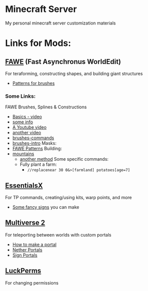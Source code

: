 # Minecraft Server
My personal minecraft server customization materials

# Links for Mods:

## [FAWE](https://github.com/IntellectualSites/FastAsyncWorldEdit-1.13/wiki/Commands) (Fast Asynchronus WorldEdit)
For teraforming, constructing shapes, and building giant structures
* [Patterns for brushes](https://github.com/IntellectualSites/FastAsyncWorldEdit-1.13/wiki/Main-Commands-and-Permissions#patterns)
### Some Links:
FAWE Brushes, Splines & Constructions
 * [Basics - video](https://www.youtube.com/watch?v=Fj4DBoWp1ZQ)
 * [some info](https://www.planetminecraft.com/blog/fawe-tutorial/)
 * [A Youtube video](https://www.youtube.com/watch?v=Fj4DBoWp1ZQ)
 * [another video](https://www.youtube.com/watch?v=MzeNE4gVf70)
 * [brushes-commands](https://github.com/IntellectualSites/FastAsyncWorldEdit-1.13/wiki/Commands#brush-commands-edittop)
 * [brushes-intro](https://github.com/IntellectualSites/FastAsyncWorldEdit-1.13/wiki/Brushes)
Masks:
  * [FAWE Patterns](https://github.com/boy0001/FastAsyncWorldedit/wiki/Commands#patterns-edittop)
Building:
* [mountains](https://www.youtube.com/watch?v=qkiTO_4iCBI)
  * [another method](https://escaperestart.com/forum/threads/guide-make-mountains-with-worldedit.5456/)
Some specific commands:
  - Fully plant a farm:
    - `//replacenear 30 0&>[farmland] potatoes[age=7]`
    



## [EssentialsX](https://essinfo.xeya.me/index.php?page=commands)
For TP commands, creating/using kits, warp points, and more
* [Some fancy signs](https://wiki.mc-ess.net/wiki/Sign_Tutorial) you can make


## [Multiverse 2](https://github.com/Multiverse/Multiverse-Core/wiki)
For teleporting between worlds with custom portals
* [How to make a portal](https://github.com/Multiverse/Multiverse-Core/wiki/Basics-%28Portals%29)
* [Nether Portals](https://github.com/Multiverse/Multiverse-Core/wiki/Portal-style-(SignPortals))
* [Sign Portals](https://github.com/Multiverse/Multiverse-Core/wiki/Sign-style-(SignPortals))


## [LuckPerms](https://github.com/lucko/LuckPerms/wiki/Command-Usage)
For changing permissions


